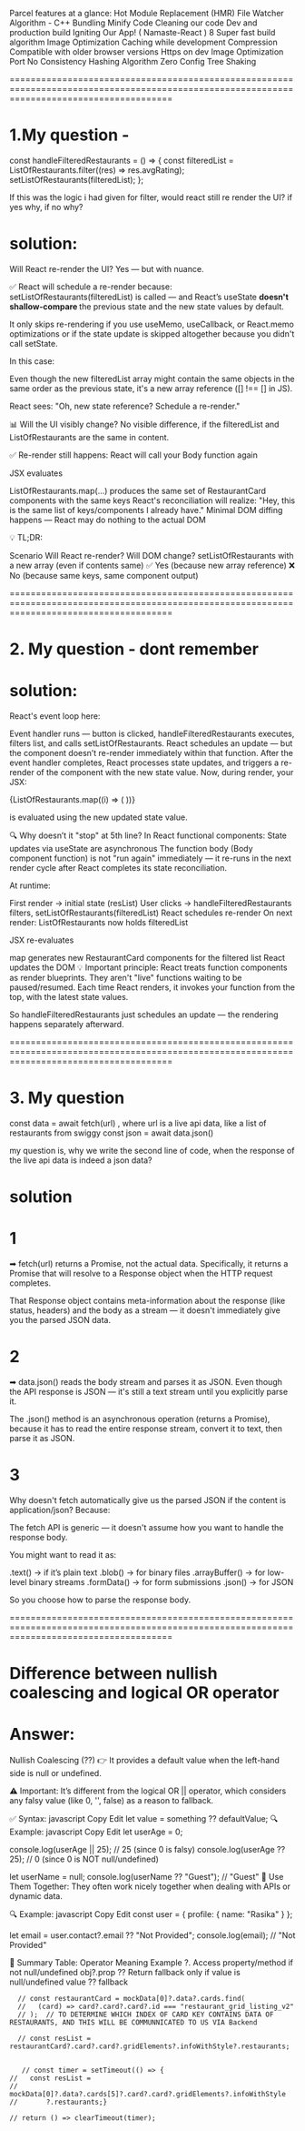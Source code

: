 Parcel features at a glance:
Hot Module Replacement (HMR)
File Watcher Algorithm - C++
Bundling
Minify Code
Cleaning our code
Dev and production build
Igniting Our App! ( Namaste-React ) 8
Super fast build algorithm
Image Optimization
Caching while development
Compression
Compatible with older browser versions
Https on dev
Image Optimization
Port No
Consistency Hashing Algorithm
Zero Config
Tree Shaking

===========================================================================================================================================

# 1.My question - 

const handleFilteredRestaurants = () => {
    const filteredList = ListOfRestaurants.filter((res) => res.avgRating);
    setListOfRestaurants(filteredList);
  };

If this was the logic i had given for filter, would react still re render the UI? if yes why, if no why?


# solution:

Will React re-render the UI?
Yes — but with nuance.

✅ React will schedule a re-render because:
setListOfRestaurants(filteredList) is called — and React’s useState  <b>doesn't shallow-compare </b>the previous state and the new state values by default.

It only skips re-rendering if you use useMemo, useCallback, or React.memo optimizations or if the state update is skipped altogether because you didn't call setState.

In this case:

Even though the new filteredList array might contain the same objects in the same order as the previous state, it's a new array reference ([] !== [] in JS).

React sees: "Oh, new state reference? Schedule a re-render."

📊 Will the UI visibly change?
No visible difference, if the filteredList and ListOfRestaurants are the same in content.

✅ Re-render still happens:
React will call your Body function again

JSX evaluates

ListOfRestaurants.map(...) produces the same set of RestaurantCard components with the same keys
React's reconciliation will realize: "Hey, this is the same list of keys/components I already have."
Minimal DOM diffing happens — React may do nothing to the actual DOM

💡 TL;DR:

Scenario	                                                     Will React re-render?	   Will DOM change?
setListOfRestaurants with a new array (even if contents same)	✅ Yes (because new array reference)	❌ No (because same keys, same component output)

===========================================================================================================================================

# 2. My question - dont remember


# solution:

 React's event loop here:

 Event handler runs — button is clicked, handleFilteredRestaurants executes, filters list, and calls setListOfRestaurants.
React schedules an update — but the component doesn’t re-render immediately within that function.
 After the event handler completes, React processes state updates, and triggers a re-render of the component with the new state value.
 Now, during render, your JSX:

 {ListOfRestaurants.map((i) => (
   <RestaurantCard key={i.id} resData={i} />
 ))}

 is evaluated using the new updated state value.

 🔍 Why doesn’t it "stop" at 5th line?
 In React functional components:
 State updates via useState are asynchronous
 The function body (Body component function) is not "run again" immediately — it re-runs in the next render cycle after React completes its state reconciliation.

 At runtime:

 First render → initial state (resList)
 User clicks → handleFilteredRestaurants filters, setListOfRestaurants(filteredList)
 React schedules re-render
 On next render:
 ListOfRestaurants now holds filteredList

 JSX re-evaluates

 map generates new RestaurantCard components for the filtered list
 React updates the DOM
 💡 Important principle:
 React treats function components as render blueprints.
 They aren't "live" functions waiting to be paused/resumed. Each time React renders, it invokes your function from the top, with the latest state values.

 So handleFilteredRestaurants just schedules an update — the rendering happens separately afterward.

===========================================================================================================================================

 # 3. My question 

const data = await fetch(url) , where url is a live api data, like a list of restaurants from swiggy
const json = await data.json()

my question is, why we write the second line of code, when the response of the live api data is indeed a json data?

# solution

# 1 
➡ fetch(url) returns a Promise, not the actual data.
Specifically, it returns a Promise that will resolve to a Response object when the HTTP request completes.

That Response object contains meta-information about the response (like status, headers) and the body as a stream — it doesn't immediately give you the parsed JSON data.

# 2
➡ data.json() reads the body stream and parses it as JSON.
Even though the API response is JSON — it's still a text stream until you explicitly parse it.

The .json() method is an asynchronous operation (returns a Promise), because it has to read the entire response stream, convert it to text, then parse it as JSON.

# 3
Why doesn't fetch automatically give us the parsed JSON if the content is application/json?
Because:

The fetch API is generic — it doesn't assume how you want to handle the response body.

You might want to read it as:

.text() → if it’s plain text
.blob() → for binary files
.arrayBuffer() → for low-level binary streams
.formData() → for form submissions
.json() → for JSON

So you choose how to parse the response body.

===========================================================================================================================================

# Difference between nullish coalescing and logical OR operator

# Answer:

Nullish Coalescing (??)
👉 It provides a default value when the left-hand side is null or undefined.

⚠️ Important: It’s different from the logical OR || operator, which considers any falsy value (like 0, '', false) as a reason to fallback.

✅ Syntax:
javascript
Copy
Edit
let value = something ?? defaultValue;
🔍 Example:
javascript
Copy
Edit
let userAge = 0;

console.log(userAge || 25);  // 25 (since 0 is falsy)
console.log(userAge ?? 25);  // 0 (since 0 is NOT null/undefined)

let userName = null;
console.log(userName ?? "Guest");  // "Guest"
📌 Use Them Together:
They often work nicely together when dealing with APIs or dynamic data.

🔍 Example:
javascript
Copy
Edit
const user = {
  profile: {
    name: "Rasika"
  }
};

let email = user.contact?.email ?? "Not Provided";
console.log(email);  // "Not Provided"


📌 Summary Table:
Operator	Meaning	Example
?.	Access property/method if not null/undefined	obj?.prop
??	Return fallback only if value is null/undefined	value ?? fallback



      // const restaurantCard = mockData[0]?.data?.cards.find(
      //   (card) => card?.card?.card?.id === "restaurant_grid_listing_v2"
      // );  // TO DETERMINE WHICH INDEX OF CARD KEY CONTAINS DATA OF RESTAURANTS, AND THIS WILL BE COMMUNNICATED TO US VIA Backend

      // const resList = restaurantCard?.card?.card?.gridElements?.infoWithStyle?.restaurants;


       // const timer = setTimeout(() => {
    //   const resList =
    //     mockData[0]?.data?.cards[5]?.card?.card?.gridElements?.infoWithStyle
    //       ?.restaurants;}

    // return () => clearTimeout(timer);


